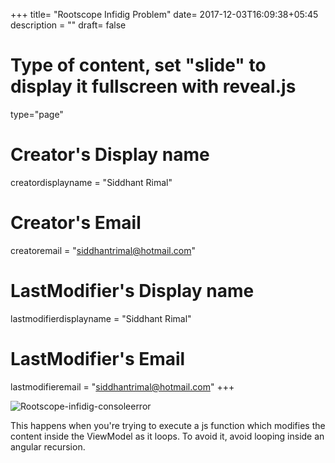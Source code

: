 +++
title= "Rootscope Infidig Problem"
date= 2017-12-03T16:09:38+05:45
description = ""
draft= false
# Type of content, set "slide" to display it fullscreen with reveal.js
type="page"
# Creator's Display name
creatordisplayname = "Siddhant Rimal"
# Creator's Email
creatoremail = "siddhantrimal@hotmail.com"
# LastModifier's Display name
lastmodifierdisplayname = "Siddhant Rimal"
# LastModifier's Email
lastmodifieremail = "siddhantrimal@hotmail.com"
+++

![Rootscope-infidig-consoleerror][1]

This happens when you're trying to execute a js function which modifies the content inside the ViewModel as it loops. To avoid it, avoid looping inside an angular recursion.

[1]: /img/AngularJS/rootscope-infidig-consoleerror.PNG
